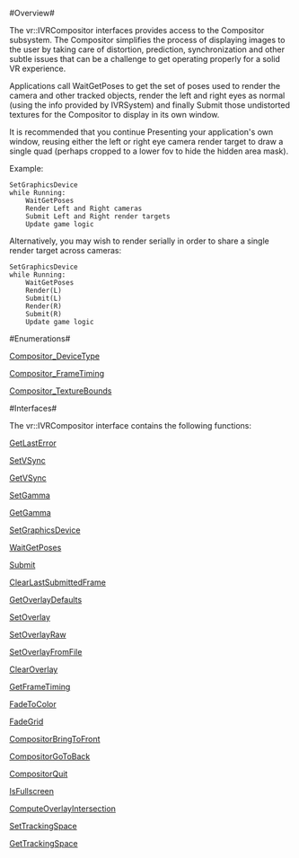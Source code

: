#Overview#

The vr::IVRCompositor interfaces provides access to the Compositor subsystem.  The Compositor simplifies the process of displaying images to the user by taking care of distortion, prediction, synchronization and other subtle issues that can be a challenge to get operating properly for a solid VR experience.

Applications call WaitGetPoses to get the set of poses used to render the camera and other tracked objects, render the left and right eyes as normal (using the info provided by IVRSystem) and finally Submit those undistorted textures for the Compositor to display in its own window.

It is recommended that you continue Presenting your application's own window, reusing either the left or right eye camera render target to draw a single quad (perhaps cropped to a lower fov to hide the hidden area mask).

Example:

    SetGraphicsDevice
    while Running:
        WaitGetPoses
        Render Left and Right cameras
        Submit Left and Right render targets
        Update game logic

Alternatively, you may wish to render serially in order to share a single render target across cameras:

    SetGraphicsDevice
    while Running:
        WaitGetPoses
        Render(L)
        Submit(L)
        Render(R)
        Submit(R)
        Update game logic

#Enumerations#

[Compositor_DeviceType](https://github.com/ValveSoftware/openvr/wiki/Compositor_DeviceType)

[Compositor_FrameTiming](https://github.com/ValveSoftware/openvr/wiki/Compositor_FrameTiming)

[Compositor_TextureBounds](https://github.com/ValveSoftware/openvr/wiki/Compositor_TextureBounds)

#Interfaces#

The vr::IVRCompositor interface contains the following functions:

[GetLastError](https://github.com/ValveSoftware/openvr/wiki/IVRCompositor::GetLastError)

[SetVSync](https://github.com/ValveSoftware/openvr/wiki/IVRCompositor::SetVSync)

[GetVSync](https://github.com/ValveSoftware/openvr/wiki/IVRCompositor::GetVSync)

[SetGamma](https://github.com/ValveSoftware/openvr/wiki/IVRCompositor::SetGamma)

[GetGamma](https://github.com/ValveSoftware/openvr/wiki/IVRCompositor::GetGamma)

[SetGraphicsDevice](https://github.com/ValveSoftware/openvr/wiki/IVRCompositor::SetGraphicsDevice)

[WaitGetPoses](https://github.com/ValveSoftware/openvr/wiki/IVRCompositor::WaitGetPoses)

[Submit](https://github.com/ValveSoftware/openvr/wiki/IVRCompositor::Submit)

[ClearLastSubmittedFrame](https://github.com/ValveSoftware/openvr/wiki/IVRCompositor::ClearLastSubmittedFrame)

[GetOverlayDefaults](https://github.com/ValveSoftware/openvr/wiki/IVRCompositor::GetOverlayDefaults)

[SetOverlay](https://github.com/ValveSoftware/openvr/wiki/IVRCompositor::SetOverlay)

[SetOverlayRaw](https://github.com/ValveSoftware/openvr/wiki/IVRCompositor::SetOverlayRaw)

[SetOverlayFromFile](https://github.com/ValveSoftware/openvr/wiki/IVRCompositor::SetOverlayFromFile)

[ClearOverlay](https://github.com/ValveSoftware/openvr/wiki/IVRCompositor::ClearOverlay)

[GetFrameTiming](https://github.com/ValveSoftware/openvr/wiki/IVRCompositor::GetFrameTiming)

[FadeToColor](https://github.com/ValveSoftware/openvr/wiki/IVRCompositor::FadeToColor)

[FadeGrid](https://github.com/ValveSoftware/openvr/wiki/IVRCompositor::FadeGrid)

[CompositorBringToFront](https://github.com/ValveSoftware/openvr/wiki/IVRCompositor::CompositorBringToFront)

[CompositorGoToBack](https://github.com/ValveSoftware/openvr/wiki/IVRCompositor::CompositorGoToBack)

[CompositorQuit](https://github.com/ValveSoftware/openvr/wiki/IVRCompositor::CompositorQuit)

[IsFullscreen](https://github.com/ValveSoftware/openvr/wiki/IVRCompositor::IsFullscreen)

[ComputeOverlayIntersection](https://github.com/ValveSoftware/openvr/wiki/IVRCompositor::ComputeOverlayIntersection)

[SetTrackingSpace](https://github.com/ValveSoftware/openvr/wiki/IVRCompositor::SetTrackingSpace)

[GetTrackingSpace](https://github.com/ValveSoftware/openvr/wiki/IVRCompositor::GetTrackingSpace)

